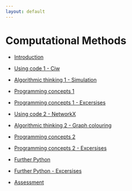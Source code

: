 ```yaml
---
layout: default
---
```


Computational Methods
=====================

+ [Introduction](/chapters/session00)
+ [Using code 1 - Ciw](/chapters/session01)
+ [Algorithmic thinking 1 - Simulation](/chapters/session02)
+ [Programming concepts 1](/chapters/session03)
+ [Programming concepts 1 - Excersises](/chapters/session04)
+ [Using code 2 - NetworkX](/chapters/session05)
+ [Algorithmic thinking 2 - Graph colouring](/chapters/session06)
+ [Programming concepts 2](/chapters/session07)
+ [Programming concepts 2 - Excersises](/chapters/session08)
+ [Further Python](/chapters/session09)
+ [Further Python - Excersises](/chapters/session10)

+ [Assessment](/assessment/)
